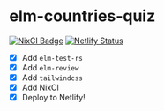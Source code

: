 # elm-countries-quiz

[![NixCI Badge](https://nix-ci.com/badge/gh:kutyel:elm-countries-quiz)](https://nix-ci.com/account/repo/gh:kutyel:elm-countries-quiz/suite/main)
[![Netlify Status](https://api.netlify.com/api/v1/badges/0e8edaf0-6176-4786-be8e-be48be6931b8/deploy-status)](https://app.netlify.com/projects/elm-countries-quiz/deploys)

- [x] Add `elm-test-rs`
- [x] Add `elm-review`
- [x] Add `tailwindcss`
- [x] Add NixCI
- [x] Deploy to Netlify!
